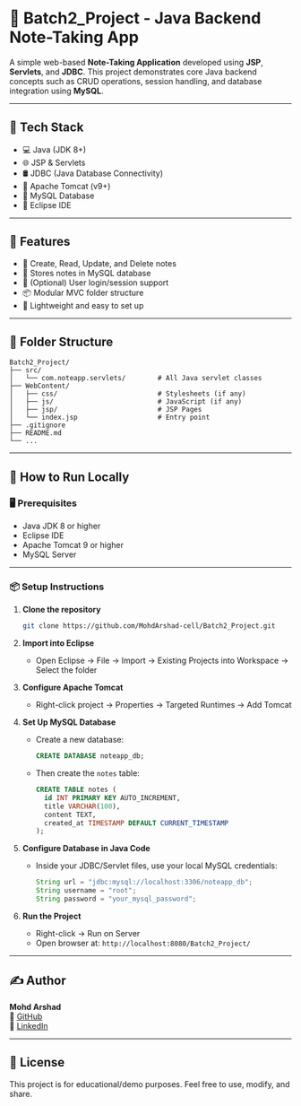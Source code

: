 # 📘 Batch2_Project - Java Backend Note-Taking App

A simple web-based **Note-Taking Application** developed using **JSP**, **Servlets**, and **JDBC**. This project demonstrates core Java backend concepts such as CRUD operations, session handling, and database integration using **MySQL**.

---

## 🔧 Tech Stack

- 💻 Java (JDK 8+)
- 🌐 JSP & Servlets
- 🛢️ JDBC (Java Database Connectivity)
- 🧰 Apache Tomcat (v9+)
- 🐬 MySQL Database
- 🧠 Eclipse IDE

---

## 🚀 Features

- 📝 Create, Read, Update, and Delete notes
- 📁 Stores notes in MySQL database
- 🔐 (Optional) User login/session support
- 📦 Modular MVC folder structure
- 🎯 Lightweight and easy to set up

---

## 📂 Folder Structure

```
Batch2_Project/
├── src/
│   └── com.noteapp.servlets/        # All Java servlet classes
├── WebContent/
│   ├── css/                         # Stylesheets (if any)
│   ├── js/                          # JavaScript (if any)
│   ├── jsp/                         # JSP Pages
│   └── index.jsp                    # Entry point
├── .gitignore
├── README.md
└── ...
```

---

## 🏁 How to Run Locally

### 🖥️ Prerequisites

- Java JDK 8 or higher
- Eclipse IDE
- Apache Tomcat 9 or higher
- MySQL Server

---

### 📦 Setup Instructions

1. **Clone the repository**
   ```bash
   git clone https://github.com/MohdArshad-cell/Batch2_Project.git
   ```

2. **Import into Eclipse**
   - Open Eclipse → File → Import → Existing Projects into Workspace → Select the folder

3. **Configure Apache Tomcat**
   - Right-click project → Properties → Targeted Runtimes → Add Tomcat

4. **Set Up MySQL Database**
   - Create a new database:
     ```sql
     CREATE DATABASE noteapp_db;
     ```
   - Then create the `notes` table:
     ```sql
     CREATE TABLE notes (
       id INT PRIMARY KEY AUTO_INCREMENT,
       title VARCHAR(100),
       content TEXT,
       created_at TIMESTAMP DEFAULT CURRENT_TIMESTAMP
     );
     ```

5. **Configure Database in Java Code**
   - Inside your JDBC/Servlet files, use your local MySQL credentials:
     ```java
     String url = "jdbc:mysql://localhost:3306/noteapp_db";
     String username = "root";
     String password = "your_mysql_password";
     ```

6. **Run the Project**
   - Right-click → Run on Server
   - Open browser at: `http://localhost:8080/Batch2_Project/`

---

## ✍️ Author

**Mohd Arshad**  
🔗 [GitHub](https://github.com/MohdArshad-cell)  
🔗 [LinkedIn](https://www.linkedin.com/in/mohd-arshad-156227314/)

---

## 📄 License

This project is for educational/demo purposes. Feel free to use, modify, and share.

